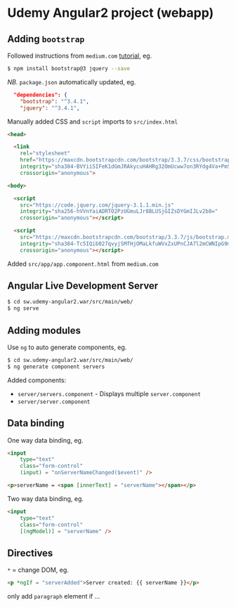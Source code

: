 # Udemy Angular2 project (webapp)

## Adding `bootstrap`

Followed instructions from `medium.com` [tutorial](https://medium.com/codingthesmartway-com-blog/using-bootstrap-with-angular-c83c3cee3f4a), 
eg.

```bash
$ npm install bootstrap@3 jquery --save
```

*NB.* `package.json` automatically updated, eg.

```json
  "dependencies": {
    "bootstrap": "^3.4.1",
    "jquery": "^3.4.1",
```

Manually added CSS and `script` imports to `src/index.html`

```html
<head>

  <link
    rel="stylesheet"
    href="https://maxcdn.bootstrapcdn.com/bootstrap/3.3.7/css/bootstrap.min.css"
    integrity="sha384-BVYiiSIFeK1dGmJRAkycuHAHRg32OmUcww7on3RYdg4Va+PmSTsz/K68vbdEjh4u"
    crossorigin="anonymous">

<body>

  <script
    src="https://code.jquery.com/jquery-3.1.1.min.js"
    integrity="sha256-hVVnYaiADRTO2PzUGmuLJr8BLUSjGIZsDYGmIJLv2b8="
    crossorigin="anonymous"></script>

  <script
    src="https://maxcdn.bootstrapcdn.com/bootstrap/3.3.7/js/bootstrap.min.js"
    integrity="sha384-Tc5IQib027qvyjSMfHjOMaLkfuWVxZxUPnCJA7l2mCWNIpG9mGCD8wGNIcPD7Txa"
    crossorigin="anonymous"></script>
```

Added `src/app/app.component.html` from `medium.com`

## Angular Live Development Server

```bash
$ cd sw.udemy-angular2.war/src/main/web/
$ ng serve
```

## Adding modules

Use `ng` to auto generate components, eg.

```bash
$ cd sw.udemy-angular2.war/src/main/web/
$ ng generate component servers
```

Added components:
* `server/servers.component` - Displays multiple `server.component`
* `server/server.component`

## Data binding

One way data binding, eg.

```html
<input
    type="text"
    class="form-control"
    (input) = "onServerNameChanged($event)" />

<p>serverName = <span [innerText] = "serverName"></span></p> 
```

Two way data binding, eg.

```html
<input
    type="text"
    class="form-control"
    [(ngModel)] = "serverName" />
```

## Directives

`*` = change DOM, eg.

```html
<p *ngIf = "serverAdded">Server created: {{ serverName }}</p> 
```

only add `paragraph` element if ...
